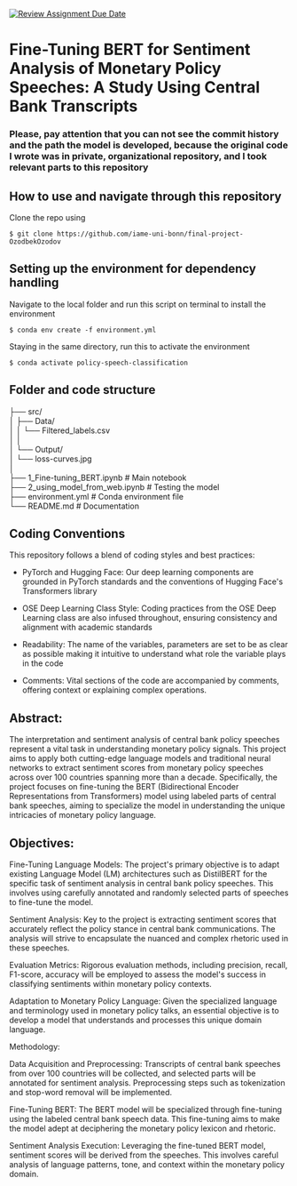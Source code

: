 [![Review Assignment Due Date](https://classroom.github.com/assets/deadline-readme-button-8d59dc4de5201274e310e4c54b9627a8934c3b88527886e3b421487c677d23eb.svg)](https://classroom.github.com/a/R1vgPUT1)
# Fine-Tuning BERT for Sentiment Analysis of Monetary Policy Speeches: A Study Using Central Bank Transcripts

### Please, pay attention that you can not see the commit history and the path the model is developed, because the original code I wrote was in private, organizational repository, and I took relevant parts to this repository

## How to use and navigate through this repository

Clone the repo using  

`$ git clone https://github.com/iame-uni-bonn/final-project-OzodbekOzodov`

## Setting up the environment for dependency handling  


Navigate to the local folder and run this script on terminal to install the environment  

`$ conda env create -f environment.yml`

Staying in the same directory, run this to activate the environment  

`$ conda activate policy-speech-classification`

## Folder and code structure

├── src/    
│ ├── Data/   
│ │ └── Filtered_labels.csv   
│ │   
│ └── Output/   
│ └── loss-curves.jpg   
│   
├── 1_Fine-tuning_BERT.ipynb # Main notebook   
├── 2_using_model_from_web.ipynb # Testing the model   
├── environment.yml # Conda environment file   
└── README.md # Documentation   

## Coding Conventions   

This repository follows a blend of coding styles and best practices:  


- PyTorch and Hugging Face: Our deep learning components are grounded in PyTorch standards and the conventions of Hugging Face's Transformers library   

- OSE Deep Learning Class Style: Coding practices from the OSE Deep Learning class are also infused throughout, ensuring consistency and alignment with academic standards   

- Readability: The name of the variables, parameters are set to be as clear as possible making it intuitive to understand what role the variable plays in the code   

- Comments: Vital sections of the code are accompanied by comments, offering context or explaining complex operations.   





## Abstract:
The interpretation and sentiment analysis of central bank policy speeches represent a vital task in understanding monetary policy signals. This project aims to apply both cutting-edge language models and traditional neural networks to extract sentiment scores from monetary policy speeches across over 100 countries spanning more than a decade. Specifically, the project focuses on fine-tuning the BERT (Bidirectional Encoder Representations from Transformers) model using labeled parts of central bank speeches, aiming to specialize the model in understanding the unique intricacies of monetary policy language.

## Objectives:

Fine-Tuning Language Models: The project's primary objective is to adapt existing Language Model (LM) architectures such as DistilBERT for the specific task of sentiment analysis in central bank policy speeches. This involves using carefully annotated and randomly selected parts of speeches to fine-tune the model.

Sentiment Analysis: Key to the project is extracting sentiment scores that accurately reflect the policy stance in central bank communications. The analysis will strive to encapsulate the nuanced and complex rhetoric used in these speeches.

Evaluation Metrics: Rigorous evaluation methods, including precision, recall, F1-score, accuracy will be employed to assess the model's success in classifying sentiments within monetary policy contexts.

Adaptation to Monetary Policy Language: Given the specialized language and terminology used in monetary policy talks, an essential objective is to develop a model that understands and processes this unique domain language.

Methodology:

Data Acquisition and Preprocessing: Transcripts of central bank speeches from over 100 countries will be collected, and selected parts will be annotated for sentiment analysis. Preprocessing steps such as tokenization and stop-word removal will be implemented.

Fine-Tuning BERT: The BERT model will be specialized through fine-tuning using the labeled central bank speech data. This fine-tuning aims to make the model adept at deciphering the monetary policy lexicon and rhetoric.

Sentiment Analysis Execution: Leveraging the fine-tuned BERT model, sentiment scores will be derived from the speeches. This involves careful analysis of language patterns, tone, and context within the monetary policy domain.

